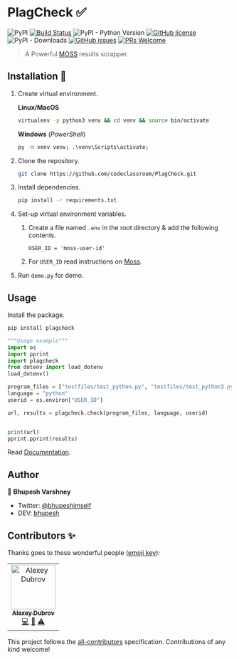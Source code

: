 # PlagCheck ✅

![PyPI](https://img.shields.io/pypi/v/plagcheck?color=blue)
[![Build Status](https://travis-ci.org/codeclassroom/PlagCheck.svg?branch=master)](https://travis-ci.org/codeclassroom/PlagCheck)
![PyPI - Python Version](https://img.shields.io/pypi/pyversions/plagcheck)
[![GitHub license](https://img.shields.io/github/license/codeclassroom/PlagCheck)](https://github.com/codeclassroom/CodeRunner/blob/master/LICENSE)
![PyPI - Downloads](https://img.shields.io/pypi/dm/plagcheck?color=blue)
[![GitHub issues](https://img.shields.io/github/issues/codeclassroom/PlagCheck?color=blueviolet)](https://github.com/codeclassroom/CodeRunner/issues)
[![PRs Welcome](https://img.shields.io/badge/PRs-welcome-orange.svg)](http://makeapullrequest.com)

> A Powerful [MOSS](http://theory.stanford.edu/~aiken/moss/) results scrapper.

## Installation 🔮

1. Create virtual environment.

    **Linux/MacOS**

    ```bash
    virtualenv -p python3 venv && cd venv && source bin/activate
    ```

    **Windows**
    (*PowerShell*)

    ```cmd
    py -m venv venv; .\venv\Scripts\activate;
    ```

2. Clone the repository.

    ```bash
    git clone https://github.com/codeclassroom/PlagCheck.git
    ```

3. Install dependencies.

    ```bash
    pip install -r requirements.txt
    ```

4. Set-up virtual environment variables.
    1. Create a file named `.env` in the root directory & add the following contents.

        ```text
        USER_ID = 'moss-user-id'
        ```

    2. For `USER_ID` read instructions on [Moss](http://theory.stanford.edu/~aiken/moss/).

5. Run `demo.py` for demo.

## Usage

Install the package.

```bash
pip install plagcheck
```

```python
"""Usage example"""
import os
import pprint
import plagcheck
from dotenv import load_dotenv
load_dotenv()

program_files = ["testfiles/test_python.py", "testfiles/test_python3.py"]
language = "python"
userid = os.environ["USER_ID"]

url, results = plagcheck.check(program_files, language, userid)


print(url)
pprint.pprint(results)

```

Read [Documentation](https://github.com/codeclassroom/PlagCheck/blob/master/docs/docs.md).

## Author

👥 **Bhupesh Varshney**

- Twitter: [@bhupeshimself](https://twitter.com/bhupeshimself)
- DEV: [bhupesh](https://dev.to/bhupesh)

## Contributors ✨

Thanks goes to these wonderful people ([emoji key](https://allcontributors.org/docs/en/emoji-key)):

<!-- ALL-CONTRIBUTORS-LIST:START - Do not remove or modify this section -->
<!-- prettier-ignore -->
<table>
  <tr>
    <td align="center"><a href="https://github.com/vhsw"><img src="https://avatars3.githubusercontent.com/u/7099976?v=4" width="100px;" alt="Alexey Dubrov"/><br /><sub><b>Alexey Dubrov</b></sub></a><br /><a href="https://github.com/codeclassroom/PlagCheck/commits?author=vhsw" title="Code">💻</a> <a href="https://github.com/codeclassroom/PlagCheck/issues?q=author%3Avhsw" title="Bug reports">🐛</a> <a href="https://github.com/codeclassroom/PlagCheck/commits?author=vhsw" title="Tests">⚠️</a></td>
  </tr>
</table>

<!-- ALL-CONTRIBUTORS-LIST:END -->

This project follows the [all-contributors](https://github.com/all-contributors/all-contributors) specification. Contributions of any kind welcome!
